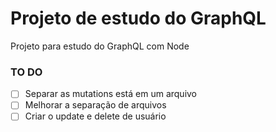 # Projeto de estudo do GraphQL

Projeto para estudo do GraphQL com Node

### TO DO
- [ ] Separar as mutations está em um arquivo
- [ ] Melhorar a separação de arquivos
- [ ] Criar o update e delete de usuário

